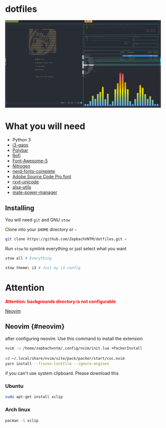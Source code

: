 # dotfiles
![dotfile image](./.github/wallpaper.png)

# What you will need
- Python 3
- [i3-gaps](https://github.com/Airblader/i3)
- [Polybar](https://github.com/jaagr/polybar)
- [Rofi](https://github.com/DaveDavenport/rofi)
- [Font-Awesome-5](https://fontawesome.com)
- [Nitrogen](https://aur.archlinux.org/packages/nitrogen-git)
- [nerd-fonts-complete](https://aur.archlinux.org/packages/nerd-fonts-complete/)
- [Adobe Source Code Pro font](https://github.com/adobe-fonts/source-code-pro)
- [rxvt-unicode](https://wiki.archlinux.org/index.php/Rxvt-unicode)
- [alsa-utils](https://archlinux.org/packages/extra/x86_64/alsa-utils)
- [mate-power-manager](https://archlinux.org/packages/community/x86_64/mate-power-manager)

## Installing
You will need `git` and GNU `stow`

Clone into your `$HOME` directory or `~`

```bash
git clone https://github.com/ZepbachVNTM/dotfiles.git ~
```

Run `stow` to symlink everything or just select what you want

```bash
stow all # Everything
```

```bash
stow theme\ i3 # Just my i3 config
```

# Attention
<b style="color: red">Attention: backgrounds directory is not configurable</b>

[Neovim](#neovim)

## Neovim {#neovim}
after configuring neovim. Use this command to install the extension

```bash
nvim -u /home/zepbachvntm/.config/nvim/init.lua +PackerInstall

cd ~/.local/share/nvim/site/pack/packer/start/coc.nvim
yarn install --frozen-lockfile --ignore-engines
```


if you can't use system clipboard. Please download this

### Ubuntu
```bash
sudo apt-get install xclip
```


### Arch linux
```bash
pacman -S xclip
```
